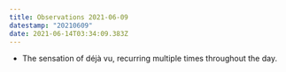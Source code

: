 ```yaml
---
title: Observations 2021-06-09
datestamp: "20210609"
date: 2021-06-14T03:34:09.383Z
---
```

- The sensation of déjà vu, recurring multiple times throughout the day.